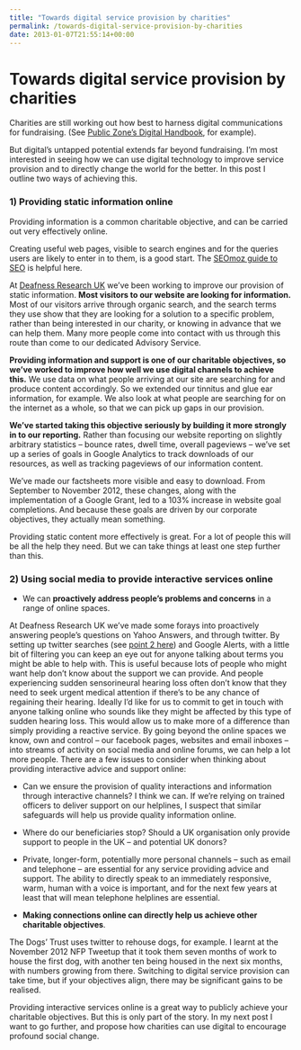 ```yaml
---
title: "Towards digital service provision by charities"
permalink: /towards-digital-service-provision-by-charities
date: 2013-01-07T21:55:14+00:00
---
```


# Towards digital service provision by charities

Charities are still working out how best to harness digital communications for fundraising. (See [Public Zone’s Digital Handbook](http://www.thisiszone.com/sites/default/files/Digital-Fundraising-Handbook-Public_Zone.pdf), for example).

But digital’s untapped potential extends far beyond fundraising. I’m most interested in seeing how we can use digital technology to improve service provision and to directly change the world for the better. In this post I outline two ways of achieving this.

### 1) Providing static information online

Providing information is a common charitable objective, and can be carried out very effectively online.

Creating useful web pages, visible to search engines and for the queries users are likely to enter in to them, is a good start. The [SEOmoz guide to SEO](http://www.seomoz.org/beginners-guide-to-seo) is helpful here.

At [Deafness Research UK](http://www.deafnessresearch.org.uk/) we’ve been working to improve our provision of static information. **Most visitors to our website are looking for information.** Most of our visitors arrive through organic search, and the search terms they use show that they are looking for a solution to a specific problem, rather than being interested in our charity, or knowing in advance that we can help them. Many more people come into contact with us through this route than come to our dedicated Advisory Service.

**Providing information and support is one of our charitable objectives, so we’ve worked to improve how well we use digital channels to achieve this.** We use data on what people arriving at our site are searching for and produce content accordingly. So we extended our tinnitus and glue ear information, for example. We also look at what people are searching for on the internet as a whole, so that we can pick up gaps in our provision.

**We’ve started taking this objective seriously by building it more strongly in to our reporting.** Rather than focusing our website reporting on slightly arbitrary statistics – bounce rates, dwell time, overall pageviews – we’ve set up a series of goals in Google Analytics to track downloads of our resources, as well as tracking pageviews of our information content.

We’ve made our factsheets more visible and easy to download. From September to November 2012, these changes, along with the implementation of a Google Grant, led to a 103% increase in website goal completions. And because these goals are driven by our corporate objectives, they actually mean something.

Providing static content more effectively is great. For a lot of people this will be all the help they need. But we can take things at least one step further than this.

### 2) Using social media to provide interactive services online

- We can **proactively address people’s problems and concerns** in a range of online spaces.

At Deafness Research UK we’ve made some forays into proactively answering people’s questions on Yahoo Answers, and through twitter. By setting up twitter searches (see [point 2 here](http://www.martinlugton.com/setting-up-your-twitter-command-centre/)) and Google Alerts, with a little bit of filtering you can keep an eye out for anyone talking about terms you might be able to help with. This is useful because lots of people who might want help don’t know about the support we can provide. And people experiencing sudden sensorineural hearing loss often don’t know that they need to seek urgent medical attention if there’s to be any chance of regaining their hearing. Ideally I’d like for us to commit to get in touch with anyone talking online who sounds like they might be affected by this type of sudden hearing loss. This would allow us to make more of a difference than simply providing a reactive service. By going beyond the online spaces we know, own and control – our facebook pages, websites and email inboxes – into streams of activity on social media and online forums, we can help a lot more people. There are a few issues to consider when thinking about providing interactive advice and support online:
  - Can we ensure the provision of quality interactions and information through interactive channels? I think we can. If we’re relying on trained officers to deliver support on our helplines, I suspect that similar safeguards will help us provide quality information online.
  - Where do our beneficiaries stop? Should a UK organisation only provide support to people in the UK – and potential UK donors?
  - Private, longer-form, potentially more personal channels – such as email and telephone – are essential for any service providing advice and support. The ability to directly speak to an immediately responsive, warm, human with a voice is important, and for the next few years at least that will mean telephone helplines are essential.

- **Making connections online can directly help us achieve other charitable objectives**.

The Dogs’ Trust uses twitter to rehouse dogs, for example. I learnt at the November 2012 NFP Tweetup that it took them seven months of work to house the first dog, with another ten being housed in the next six months, with numbers growing from there. Switching to digital service provision can take time, but if your objectives align, there may be significant gains to be realised.

Providing interactive services online is a great way to publicly achieve your charitable objectives. But this is only part of the story. In my next post I want to go further, and propose how charities can use digital to encourage profound social change.